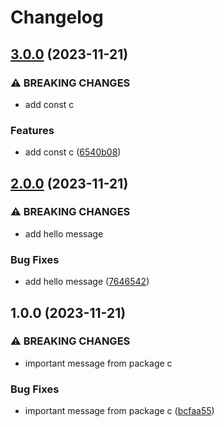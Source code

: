 # Changelog

## [3.0.0](https://github.com/it-harrison/repoman/compare/pack-c-v2.0.0...pack-c-v3.0.0) (2023-11-21)


### ⚠ BREAKING CHANGES

* add const c

### Features

* add const c ([6540b08](https://github.com/it-harrison/repoman/commit/6540b08c14ed723d3a3e5401187854fc0537768e))

## [2.0.0](https://github.com/it-harrison/repoman/compare/pack-c-v1.0.0...pack-c-v2.0.0) (2023-11-21)


### ⚠ BREAKING CHANGES

* add hello message

### Bug Fixes

* add hello message ([7646542](https://github.com/it-harrison/repoman/commit/764654211d13157a4012f36707f7674ce507bfb5))

## 1.0.0 (2023-11-21)


### ⚠ BREAKING CHANGES

* important message from package c

### Bug Fixes

* important message from package c ([bcfaa55](https://github.com/it-harrison/repoman/commit/bcfaa55329cdfec97cbf0991094c10bcf7e3b9d9))
